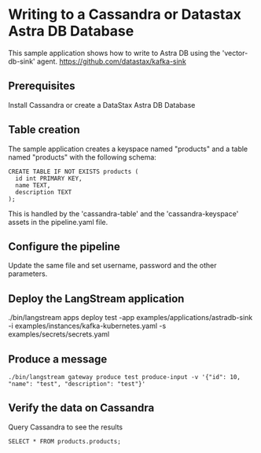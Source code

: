 # Writing to a Cassandra or Datastax Astra DB Database 

This sample application shows how to write to Astra DB using the 'vector-db-sink' agent.
https://github.com/datastax/kafka-sink

## Prerequisites

Install Cassandra or create a DataStax Astra DB Database

## Table creation

The sample application creates a keyspace named "products" and a table named "products" with the following schema:

```
CREATE TABLE IF NOT EXISTS products (
  id int PRIMARY KEY,
  name TEXT,
  description TEXT
);
```

This is handled by the 'cassandra-table' and the 'cassandra-keyspace' assets in the pipeline.yaml file.


## Configure the pipeline

Update the same file and set username, password and the other parameters.

## Deploy the LangStream application

./bin/langstream apps deploy test -app examples/applications/astradb-sink -i examples/instances/kafka-kubernetes.yaml -s examples/secrets/secrets.yaml


## Produce a message

```
./bin/langstream gateway produce test produce-input -v '{"id": 10, "name": "test", "description": "test"}'
```

## Verify the data on Cassandra

Query Cassandra to see the results

```
SELECT * FROM products.products;
```

